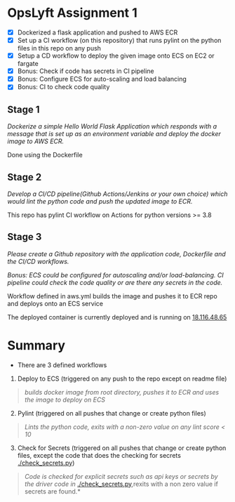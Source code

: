 # OpsLyft Assignment 1

- [x] Dockerized a flask application and pushed to AWS ECR
- [x] Set up a CI workflow (on this repository) that runs pylint on the python files in this repo on any push 
- [x] Setup a CD workflow to deploy the given image onto ECS on EC2 or fargate
- [x] Bonus: Check if code has secrets in CI pipeline
- [x] Bonus: Configure ECS for auto-scaling and load balancing
- [x] Bonus: CI to check code quality

## Stage 1
*Dockerize a simple Hello World Flask Application which responds with a message that is set up as an environment variable and deploy the docker image to AWS ECR.*

Done using the Dockerfile

## Stage 2
*Develop a CI/CD pipeline(Github Actions/Jenkins or your own choice) which would lint the python code and push the updated image to ECR.*

This repo has pylint CI workflow on Actions for python versions >= 3.8

## Stage 3
*Please create a Github repository with the application code, Dockerfile and the CI/CD workflows.*

*Bonus: ECS could be configured for autoscaling and/or load-balancing. CI pipeline could check the code quality or are there any secrets in the code.*

Workflow defined in aws.yml builds the image and pushes it to ECR repo and deploys onto an ECS service

The deployed container is currently deployed and is running on [18.116.48.65](http://18.116.48.65:5000/)

# Summary
- There are 3 defined workflows
1. Deploy to ECS (triggered on any push to the repo except on readme file) <br /> 
> *builds docker image from root directory, pushes it to ECR and uses the image to deploy on ECS* <br />
2. Pylint (triggered on all pushes that change or create python files) <br />
> *Lints the python code, exits with a non-zero value on any lint score < 10* <br />
3. Check for Secrets (triggered on all pushes that change or create python files, except the code that does the checking for secrets [./check_secrets.py](check_secrets.py)) <br />
> *Code is checked for explicit secrets such as api keys or secrets by the driver code in* [./check_secrets.py](check_secrets.py),rexits with a non zero value if secrets are found.*